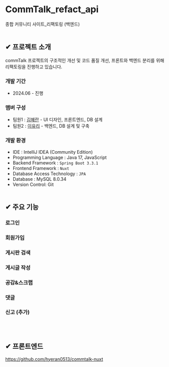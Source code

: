 # CommTalk_refact_api
종합 커뮤니티 사이트_리팩토링 (백엔드)
</br></br>

## ✔ 프로젝트 소개
commTalk 프로젝트의 구조적인 개선 및 코드 품질 개선, 프론트와 백엔드 분리를 위해 리팩토링을 진행하고 있습니다.

### 개발 기간
- 2024.06 - 진행

### 맴버 구성
- 팀원1 : [김혜란](https://github.com/hyeran0513) - UI 디자인, 프론트엔드, DB 설계
- 팀원2 : [이유리](https://github.com/lee-code712) - 백엔드, DB 설계 및 구축

### 개발 환경
- IDE : IntelliJ IDEA (Community Edition)
- Programming Language : Java 17, JavaScript
- Backend Framework : `Spring Boot 3.3.1`
- Frontend Framework : `Nuxt`
- Database Access Technology : `JPA`
- Database : MySQL 8.0.34
- Version Control: Git
</br></br>

## ✔ 주요 기능
### 로그인
### 회원가입
### 게시판 검색
### 게시글 작성
### 공감&스크랩
### 댓글
### 신고 (추가)
</br></br>

## ✔ 프론트엔드
https://github.com/hyeran0513/commtalk-nuxt
